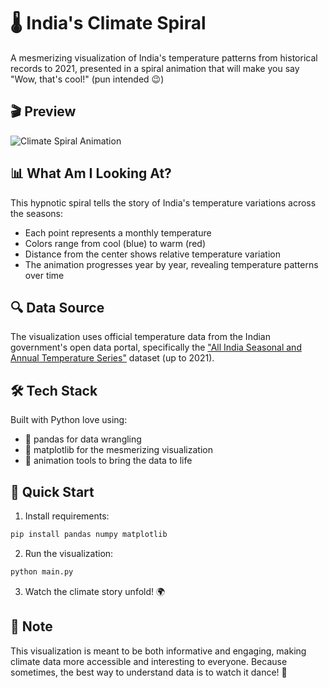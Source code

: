 # 🌡️ India's Climate Spiral

A mesmerizing visualization of India's temperature patterns from historical records to 2021, presented in a spiral animation that will make you say "Wow, that's cool!" (pun intended 😉)

## 🎬 Preview

![Climate Spiral Animation](india_climate_spiral.gif)

## 📊 What Am I Looking At?

This hypnotic spiral tells the story of India's temperature variations across the seasons:
- Each point represents a monthly temperature
- Colors range from cool (blue) to warm (red)
- Distance from the center shows relative temperature variation
- The animation progresses year by year, revealing temperature patterns over time

## 🔍 Data Source

The visualization uses official temperature data from the Indian government's open data portal, specifically the ["All India Seasonal and Annual Temperature Series"](https://www.data.gov.in/catalog/all-india-seasonal-and-annual-temperature-series) dataset (up to 2021).

## 🛠️ Tech Stack

Built with Python love using:
- 🐼 pandas for data wrangling
- 🎨 matplotlib for the mesmerizing visualization
- 🔄 animation tools to bring the data to life

## 🚀 Quick Start

1. Install requirements:

  ```bash
  pip install pandas numpy matplotlib
  ```

2. Run the visualization:

  ```bash
  python main.py
  ```

3. Watch the climate story unfold! 🌍

## 📝 Note

This visualization is meant to be both informative and engaging, making climate data more accessible and interesting to everyone. Because sometimes, the best way to understand data is to watch it dance! 💃
